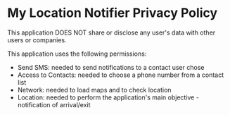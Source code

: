 # My Location Notifier Privacy Policy
This application DOES NOT share or disclose any user's data with other users or companies.

This application uses the following permissions: 
 - Send SMS: needed to send notifications to a contact user chose
 - Access to Contacts: needed to choose a phone number from a contact list  
 - Network: needed to load maps and to check location
 - Location: needed to perform the application's main objective - notification of arrival/exit
